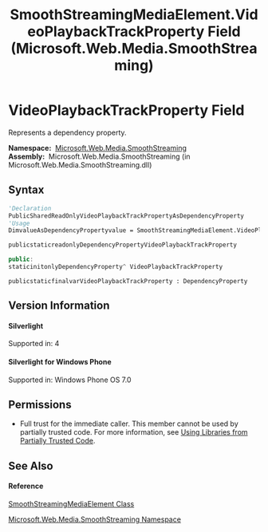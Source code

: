 ﻿---
title: SmoothStreamingMediaElement.VideoPlaybackTrackProperty Field (Microsoft.Web.Media.SmoothStreaming)
TOCTitle: VideoPlaybackTrackProperty Field
ms:assetid: F:Microsoft.Web.Media.SmoothStreaming.SmoothStreamingMediaElement.VideoPlaybackTrackProperty
ms:mtpsurl: https://msdn.microsoft.com/en-us/library/microsoft.web.media.smoothstreaming.smoothstreamingmediaelement.videoplaybacktrackproperty(v=VS.90)
ms:contentKeyID: 31469310
ms.date: 05/02/2012
mtps_version: v=VS.90
f1_keywords:
- Microsoft.Web.Media.SmoothStreaming.SmoothStreamingMediaElement.VideoPlaybackTrackProperty
dev_langs:
- CSharp
- JScript
- VB
- c++
api_location:
- Microsoft.Web.Media.SmoothStreaming.dll
api_name:
- Microsoft.Web.Media.SmoothStreaming.SmoothStreamingMediaElement.VideoPlaybackTrackProperty
api_type:
- Managed
topic_type:
- apiref
- kbSyntax
product_family_name: VS
ROBOTS: INDEX,FOLLOW
---

# VideoPlaybackTrackProperty Field

Represents a dependency property.

**Namespace:**  [Microsoft.Web.Media.SmoothStreaming](microsoft-web-media-smoothstreaming-namespace_1.md)  
**Assembly:**  Microsoft.Web.Media.SmoothStreaming (in Microsoft.Web.Media.SmoothStreaming.dll)

## Syntax

``` vb
'Declaration
PublicSharedReadOnlyVideoPlaybackTrackPropertyAsDependencyProperty
'Usage
DimvalueAsDependencyPropertyvalue = SmoothStreamingMediaElement.VideoPlaybackTrackProperty
```

``` csharp
publicstaticreadonlyDependencyPropertyVideoPlaybackTrackProperty
```

``` c++
public:
staticinitonlyDependencyProperty^ VideoPlaybackTrackProperty
```

``` jscript
publicstaticfinalvarVideoPlaybackTrackProperty : DependencyProperty
```

## Version Information

#### Silverlight

Supported in: 4  

#### Silverlight for Windows Phone

Supported in: Windows Phone OS 7.0  

## Permissions

  - Full trust for the immediate caller. This member cannot be used by partially trusted code. For more information, see [Using Libraries from Partially Trusted Code](https://msdn.microsoft.com/en-us/library/8skskf63\(v=vs.90\)).

## See Also

#### Reference

[SmoothStreamingMediaElement Class](smoothstreamingmediaelement-class-microsoft-web-media-smoothstreaming_1.md)

[Microsoft.Web.Media.SmoothStreaming Namespace](microsoft-web-media-smoothstreaming-namespace_1.md)

